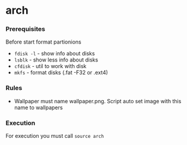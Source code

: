 # arch

### Prerequisites

Before start format partionions

- `fdisk -l` - show info about disks
- `lsblk` - show less info about disks
- `cfdisk` - util to work with disk
- `mkfs` - format disks (.fat -F32 or .ext4)

### Rules 

- Wallpaper must name wallpaper.png. Script auto set image with this name to wallpapers

### Execution

For execution you must call `source arch`